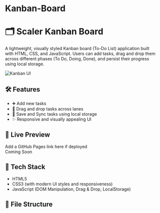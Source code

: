 # Kanban-Board
# 🗂 Scaler Kanban Board

A lightweight, visually styled Kanban board (To-Do List) application built with HTML, CSS, and JavaScript. Users can add tasks, drag and drop them across different phases (To Do, Doing, Done), and persist their progress using local storage.

![Kanban UI](./bg.jpg)

## 🛠 Features

- ➕ Add new tasks
- 🔄 Drag and drop tasks across lanes
- 💾 Save and Sync tasks using local storage
- ✨ Responsive and visually appealing UI

## 🚀 Live Preview

Add a GitHub Pages link here if deployed  
Coming Soon

## 🧰 Tech Stack

- HTML5
- CSS3 (with modern UI styles and responsiveness)
- JavaScript (DOM Manipulation, Drag & Drop, LocalStorage)

## 📁 File Structure
